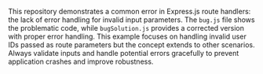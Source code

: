 This repository demonstrates a common error in Express.js route handlers: the lack of error handling for invalid input parameters.  The `bug.js` file shows the problematic code, while `bugSolution.js` provides a corrected version with proper error handling.  This example focuses on handling invalid user IDs passed as route parameters but the concept extends to other scenarios.  Always validate inputs and handle potential errors gracefully to prevent application crashes and improve robustness.